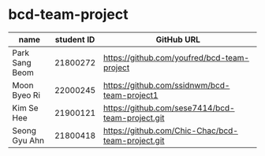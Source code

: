 # bcd-team-project


| name    | student ID | GitHub URL                                   |
|---------|------------|----------------------------------------------|
| Park Sang Beom| 21800272 | https://github.com/youfred/bcd-team-project |
|Moon Byeo Ri| 22000245 | https://github.com/ssidnwm/bcd-team-project1|
| Kim Se Hee| 21900121 | https://github.com/sese7414/bcd-team-project.git|
| Seong Gyu Ahn| 21800418 | https://github.com/Chic-Chac/bcd-team-project.git|

